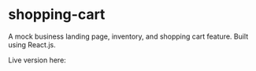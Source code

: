 # shopping-cart

A mock business landing page, inventory, and shopping cart feature. Built using React.js.

Live version here: <a href="">
